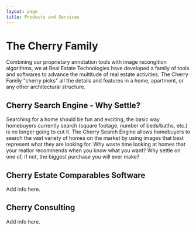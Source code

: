 ```yaml
---
layout: page
title: Products and Services
---
```


#  The Cherry Family 

Combining our proprietary annotation tools with image recongition algorithms, we at Real Estate Technologies have developed a family of tools and softwares to advance the multitude of real estate activities. The Cherry Family "cherry picks" all the details and features in a home, apartment, or any other architectural structure. 

## Cherry Search Engine - Why Settle? 

Searching for a home should be fun and exciting, the basic way homebuyers currently search (square footage, number of beds/baths, etc.) is no longer going to cut it. The Cherry Search Engine allows homebuyers to search the vast variety of homes on the market by using images that best represent what they are looking for. Why waste time looking at homes that your realtor recommends when you know what you want? Why settle on one of, if not, the biggest purchase you will ever make? 

## Cherry Estate Comparables Software

Add info here. 


## Cherry Consulting 

Add info here. 
